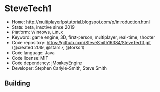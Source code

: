# SteveTech1

- Home: http://multiplayerfpstutorial.blogspot.com/p/introduction.html
- State: beta, inactive since 2019
- Platform: Windows, Linux
- Keyword: game engine, 3D, first-person, multiplayer, real-time, shooter
- Code repository: https://github.com/SteveSmith16384/SteveTech1.git (@created 2019, @stars 7, @forks 1)
- Code language: Java
- Code license: MIT
- Code dependency: jMonkeyEngine
- Developer: Stephen Carlyle-Smith, Steve Smith

## Building

